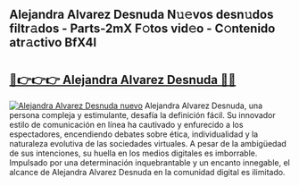 ## Alejandra Alvarez Desnuda N𝚞𝚎vos desn𝚞dos filtr𝚊dos - Parts-2mX F𝚘tos vid𝚎o - C𝚘ntenido atr𝚊ctivo BfX4l

# <h2><a href="http://mbcjma.tromn.icu/?c=Alejandra+Alvarez+Desnuda">🔗👉👉👉 Alejandra Alvarez Desnuda 🔗🔗</a></h2>

[![Alejandra Alvarez Desnuda nuevo](https://i.imgur.com/pEAQMta.gif)](http://mbcjma.tromn.icu/?c=Alejandra+Alvarez+Desnuda)
Alejandra Alvarez Desnuda, una persona compleja y estimulante, desafía la definición fácil. Su innovador estilo de comunicación en línea ha cautivado y enfurecido a los espectadores, encendiendo debates sobre ética, individualidad y la naturaleza evolutiva de las sociedades virtuales. A pesar de la ambigüedad de sus intenciones, su huella en los medios digitales es imborrable. Impulsado por una determinación inquebrantable y un encanto innegable, el alcance de Alejandra Alvarez Desnuda en la comunidad digital es ilimitado.

